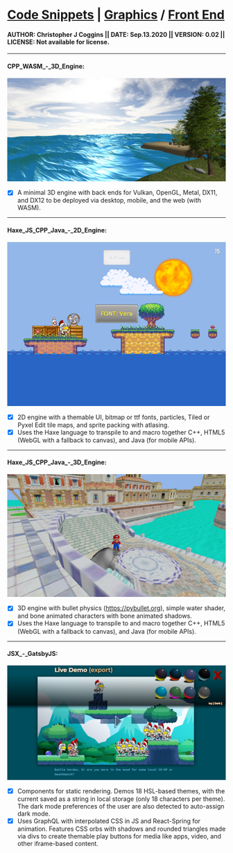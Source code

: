# [Code Snippets]() | [Graphics]() / [Front End]() 
 
#### AUTHOR: Christopher J Coggins [||]() DATE: Sep.13.2020 [||]() VERSION: 0.02 [||]() LICENSE: Not available for license.
----------------------------------------
<h4>CPP_WASM_-_3D_Engine:</h4> 
<img src="https://github.com/Sondro/snippets/blob/master/CPP_WASM_-_3D_Engine/Preview_-_3D_Engine.jpg" />

- [x] A minimal 3D engine with back ends for Vulkan, OpenGL, Metal, DX11, and DX12 to be deployed via desktop, mobile, and the web (with WASM). 

----------------------------------------

<h4>Haxe_JS_CPP_Java_-_2D_Engine:</h4> 
<img src="https://github.com/Sondro/snippets/blob/master/Haxe_JS_CPP_Java_-_2D_Engine/preview_UI_test.gif" />

- [x] 2D engine with a themable UI, bitmap or ttf fonts, particles, Tiled or Pyxel Edit tile maps, and sprite packing with atlasing.
- [x] Uses the Haxe language to transpile to and macro together C++, 
HTML5 (WebGL with a fallback to canvas), and Java (for mobile APIs).

----------------------------------------

<h4>Haxe_JS_CPP_Java_-_3D_Engine:</h4> 
<img src="https://github.com/Sondro/snippets/blob/master/Haxe_JS_CPP_Java_-_3D_Engine/preview.jpg" />

- [x] 3D engine with bullet physics (https://pybullet.org), simple water shader, and bone animated characters with bone animated shadows.
- [x] Uses the Haxe language to transpile to and macro together C++, 
HTML5 (WebGL with a fallback to canvas), and Java (for mobile APIs).

----------------------------------------

<h4>JSX_-_GatsbyJS:</h4> 

<img src="https://github.com/Sondro/snippets/blob/master/JSX_-_GatsbyJS/preview.jpg" />

- [x] Components for static rendering. Demos 18 HSL-based themes, with the current saved as a string in local storage (only 18 characters per theme). The dark mode preferences of the user are also detected to auto-assign dark mode. 
- [x] Uses GraphQL with interpolated CSS in JS and React-Spring for animation. Features CSS orbs with shadows and rounded triangles made via divs to create themable play buttons for media like apps, video, and other iframe-based content.

